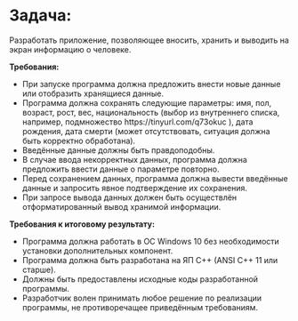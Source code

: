 <h1> Задача:</h1>
<p>
Разработать приложение, позволяющее вносить, хранить и выводить на экран информацию о человеке.</p>
<p><b>Требования:</b> </p>
<ul>
 <li>При запуске программа должна предложить внести новые данные или отобразить хранящиеся данные. </li>
 <li>Программа должна сохранять следующие параметры: имя, пол, возраст, рост, вес, национальность (выбор из внутреннего списка, например, подмножество https://tinyurl.com/q73okuc ),  дата рождения,  дата смерти (может отсутствовать, ситуация должна быть корректно обработана). </li>
 <li>Введённые данные должны быть правдоподобны.</li>
 <li>В случае ввода некорректных данных, программа  должна предложить ввести данные о параметре повторно. </li>
 <li>Перед сохранением данных, программа должна вывести введённые данные и запросить явное подтверждение их сохранения. </li>
 <li>При запросе вывода данных должен быть осуществлён отформатированный вывод хранимой информации.</li>
 </ul>
<p><b>Требования к итоговому результату:</b></p>
<ul>
 <li>Программа должна работать в ОС Windows 10 без необходимости установки дополнительных компонент.</li>
 <li>Программа должна быть разработана на ЯП C++ (ANSI C++ 11 или старше).</li>
 <li>Должны быть предоставлены исходные коды разработанной программы.</li>
 <li>Разработчик волен принимать любое решение по реализации программы, не противоречащее приведённым требованиям.</li>
</ul>
